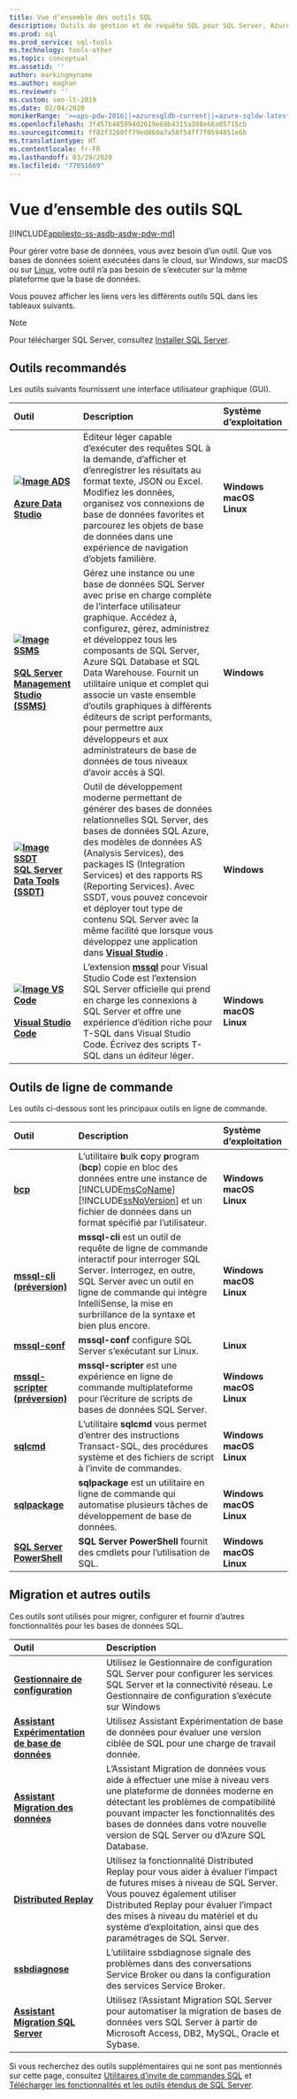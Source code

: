 ```yaml
---
title: Vue d’ensemble des outils SQL
description: Outils de gestion et de requête SQL pour SQL Server, Azure SQL (Azure SQL Database, Azure SQL Managed Instance, machines virtuelles SQL) et Azure SQL Data Warehouse.
ms.prod: sql
ms.prod_service: sql-tools
ms.technology: tools-other
ms.topic: conceptual
ms.assetid: ''
author: markingmyname
ms.author: maghan
ms.reviewer: ''
ms.custom: seo-lt-2019
ms.date: 02/04/2020
monikerRange: '>=aps-pdw-2016||=azuresqldb-current||=azure-sqldw-latest||>=sql-server-2016||=sqlallproducts-allversions||>=sql-server-linux-2017'
ms.openlocfilehash: 3f457b485994d2619e68b4315a308e66a05715cb
ms.sourcegitcommit: ff82f3260ff79ed860a7a58f54ff7f0594851e6b
ms.translationtype: HT
ms.contentlocale: fr-FR
ms.lasthandoff: 03/29/2020
ms.locfileid: "77051669"
---
```

# <a name="sql-tools-overview"></a>Vue d’ensemble des outils SQL

[!INCLUDE[appliesto-ss-asdb-asdw-pdw-md](../includes/appliesto-ss-asdb-asdw-pdw-md.md)]

Pour gérer votre base de données, vous avez besoin d’un outil. Que vos bases de données soient exécutées dans le cloud, sur Windows, sur macOS ou sur [Linux](../linux/sql-server-linux-overview.md), votre outil n’a pas besoin de s’exécuter sur la même plateforme que la base de données.

Vous pouvez afficher les liens vers les différents outils SQL dans les tableaux suivants.

> [!Note]
> Pour télécharger SQL Server, consultez [Installer SQL Server](../database-engine/install-windows/install-sql-server.md).

## <a name="recommended-tools"></a>Outils recommandés

Les outils suivants fournissent une interface utilisateur graphique (GUI).

| Outil | Description | Système d’exploitation |
|:--|:--|:--|
| [ **![Image ADS](../tools/media/overview-sql-tools/azure-data-studio.svg)</br></br>Azure Data Studio**](../azure-data-studio/download.md) | Éditeur léger capable d’exécuter des requêtes SQL à la demande, d’afficher et d’enregistrer les résultats au format texte, JSON ou Excel. Modifiez les données, organisez vos connexions de base de données favorites et parcourez les objets de base de données dans une expérience de navigation d’objets familière. | **Windows</br>macOS</br>Linux** |
| [ **![Image SSMS](../tools/media/overview-sql-tools/ssms.svg)</br></br>SQL Server Management Studio (SSMS)** ](../ssms/download-sql-server-management-studio-ssms.md) | Gérez une instance ou une base de données SQL Server avec prise en charge complète de l’interface utilisateur graphique. Accédez à, configurez, gérez, administrez et développez tous les composants de SQL Server, Azure SQL Database et SQL Data Warehouse. Fournit un utilitaire unique et complet qui associe un vaste ensemble d’outils graphiques à différents éditeurs de script performants, pour permettre aux développeurs et aux administrateurs de base de données de tous niveaux d’avoir accès à SQl. | **Windows** |
| [ **![Image SSDT](../tools/media/overview-sql-tools/ssdt.svg)</br>SQL Server Data Tools (SSDT)** ](../ssdt/download-sql-server-data-tools-ssdt.md) | Outil de développement moderne permettant de générer des bases de données relationnelles SQL Server, des bases de données SQL Azure, des modèles de données AS (Analysis Services), des packages IS (Integration Services) et des rapports RS (Reporting Services). Avec SSDT, vous pouvez concevoir et déployer tout type de contenu SQL Server avec la même facilité que lorsque vous développez une application dans **[Visual Studio](https://visualstudio.microsoft.com/downloads/)** . | **Windows** |
| [ **![Image VS Code](../tools/media/overview-sql-tools/visual-studio-code.svg)</br></br>Visual Studio Code**](https://code.visualstudio.com/) | L’extension **[mssql](https://marketplace.visualstudio.com/items?itemName=ms-mssql.mssql)** pour Visual Studio Code est l’extension SQL Server officielle qui prend en charge les connexions à SQL Server et offre une expérience d’édition riche pour T-SQL dans Visual Studio Code. Écrivez des scripts T-SQL dans un éditeur léger. | **Windows</br>macOS</br>Linux** |

## <a name="command-line-tools"></a>Outils de ligne de commande

Les outils ci-dessous sont les principaux outils en ligne de commande.

| Outil | Description | Système d’exploitation |
|:--|:--|:--|
|[**bcp**](bcp-utility.md)|L’utilitaire **b**ulk **c**opy **p**rogram (**bcp**) copie en bloc des données entre une instance de [!INCLUDE[msCoName](../includes/msconame-md.md)] [!INCLUDE[ssNoVersion](../includes/ssnoversion-md.md)] et un fichier de données dans un format spécifié par l’utilisateur.| **Windows</br>macOS</br>Linux** |
|[**mssql-cli (préversion)** ](mssql-cli.md)|**mssql-cli** est un outil de requête de ligne de commande interactif pour interroger SQL Server. Interrogez, en outre, SQL Server avec un outil en ligne de commande qui intègre IntelliSense, la mise en surbrillance de la syntaxe et bien plus encore. | **Windows</br>macOS</br>Linux** |
|[**mssql-conf**](../linux/sql-server-linux-configure-mssql-conf.md) | **mssql-conf** configure SQL Server s’exécutant sur Linux. | **Linux** |
|[**mssql-scripter (préversion)** ](https://github.com/Microsoft/mssql-scripter) | **mssql-scripter** est une expérience en ligne de commande multiplateforme pour l’écriture de scripts de bases de données SQL Server. | **Windows</br>macOS</br>Linux** |
| [**sqlcmd**](sqlcmd-utility.md) |L’utilitaire **sqlcmd** vous permet d’entrer des instructions Transact-SQL, des procédures système et des fichiers de script à l’invite de commandes. | **Windows</br>macOS</br>Linux** |
| [**sqlpackage**](sqlpackage.md) |**sqlpackage** est un utilitaire en ligne de commande qui automatise plusieurs tâches de développement de base de données. |**Windows</br>macOS</br>Linux** |
|[**SQL Server PowerShell**](../powershell/sql-server-powershell.md)| **SQL Server PowerShell** fournit des cmdlets pour l’utilisation de SQL. | **Windows</br>macOS</br>Linux** |

## <a name="migration-and-other-tools"></a>Migration et autres outils

Ces outils sont utilisés pour migrer, configurer et fournir d’autres fonctionnalités pour les bases de données SQL.

| Outil | Description |
|:--|:--|
| **[Gestionnaire de configuration](../tools/configuration-manager/sql-server-configuration-manager-help.md)** | Utilisez le Gestionnaire de configuration SQL Server pour configurer les services SQL Server et la connectivité réseau. Le Gestionnaire de configuration s’exécute sur Windows|
| **[Assistant Expérimentation de base de données](../dea/database-experimentation-assistant-overview.md)** | Utilisez Assistant Expérimentation de base de données pour évaluer une version ciblée de SQL pour une charge de travail donnée. |
| **[Assistant Migration des données](../dma/dma-overview.md)** | L’Assistant Migration de données vous aide à effectuer une mise à niveau vers une plateforme de données moderne en détectant les problèmes de compatibilité pouvant impacter les fonctionnalités des bases de données dans votre nouvelle version de SQL Server ou d’Azure SQL Database. |
| **[Distributed Replay](../tools/distributed-replay/install-distributed-replay-overview.md)** | Utilisez la fonctionnalité Distributed Replay pour vous aider à évaluer l’impact de futures mises à niveau de SQL Server. Vous pouvez également utiliser Distributed Replay pour évaluer l’impact des mises à niveau du matériel et du système d’exploitation, ainsi que des paramétrages de SQL Server. |
| **[ssbdiagnose](../tools/ssbdiagnose/ssbdiagnose-utility-service-broker.md)** | L’utilitaire ssbdiagnose signale des problèmes dans des conversations Service Broker ou dans la configuration des services Service Broker. |
| **[Assistant Migration SQL Server](../ssma/sql-server-migration-assistant.md)** | Utilisez l’Assistant Migration SQL Server pour automatiser la migration de bases de données vers SQL Server à partir de Microsoft Access, DB2, MySQL, Oracle et Sybase.|

Si vous recherchez des outils supplémentaires qui ne sont pas mentionnés sur cette page, consultez [Utilitaires d’invite de commandes SQL](command-prompt-utility-reference-database-engine.md) et [Télécharger les fonctionnalités et les outils étendus de SQL Server](download-sql-feature-packs.md).